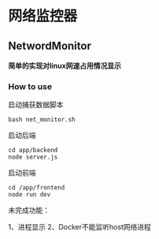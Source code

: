 # 网络监控器

## NetwordMonitor

**简单的实现对linux网速占用情况显示**

### How to use

启动捕获数据脚本

```
bash net_monitor.sh
```

启动后端

```
cd app/backend
node server.js
```

启动前端

```
cd /app/frontend
node run dev
```



未完成功能：

1、进程显示
2、Docker不能监听host网络进程
